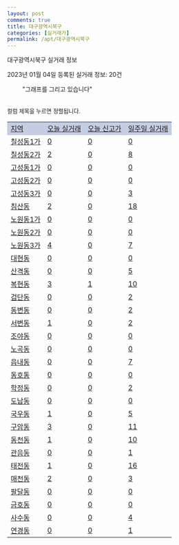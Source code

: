 ```yaml
---
layout: post
comments: true
title: 대구광역시북구
categories: [실거래가]
permalink: /apt/대구광역시북구
---
```


대구광역시북구 실거래 정보

2023년 01월 04일 등록된 실거래 정보: 20건

<!--<script async src="https://pagead2.googlesyndication.com/pagead/js/adsbygoogle.js?client=ca-pub-3485438051770037"
 crossorigin="anonymous"></script>-->

<script type="text/javascript">
  google.charts.load('current', {'packages':['corechart']});
  google.charts.setOnLoadCallback(drawChart);

  function drawChart() {
    var data = google.visualization.arrayToDataTable([['거래일', '매매', '전월세', '전매'], ['21-01', 7, 2, 0], ['21-02', 0, 4, 0], ['21-03', 0, 2, 0], ['21-04', 0, 2, 0], ['21-05', 1, 0, 0], ['21-06', 0, 1, 0], ['21-07', 0, 31, 0], ['21-08', 143, 101, 5], ['21-09', 14, 7, 0], ['21-10', 7, 3, 0], ['21-11', 7, 9, 1], ['21-12', 8, 13, 1], ['22-01', 184, 271, 5], ['22-02', 196, 307, 8], ['22-03', 244, 313, 23], ['22-04', 260, 326, 14], ['22-05', 246, 306, 8], ['22-06', 158, 295, 3], ['22-07', 215, 288, 13], ['22-08', 221, 259, 8], ['22-09', 222, 326, 4], ['22-10', 142, 289, 10], ['22-11', 168, 310, 16], ['22-12', 181, 244, 6], ['23-01', 0, 2, 0]]);

    var options = {
      title: '최근 1년간 유형별 거래량 추이',
      legend: { position: 'bottom' }
    };

    setTimeout(function() {
        var chart = new google.visualization.LineChart(document.getElementById('columnchart_material'));
        chart.draw(data, (options));
        document.getElementById('loading').style.display = 'none';
        var dayLabel = (new Date()).getDay();
        if (dayLabel < 2) {
            sorttable.innerSortFunction.apply(document.getElementById('week'), []);
            sorttable.innerSortFunction.apply(document.getElementById('week'), []);        
        }
        else {
            sorttable.innerSortFunction.apply(document.getElementById('today'), []);
            sorttable.innerSortFunction.apply(document.getElementById('today'), []);
        }
    }, 200);

  }
</script>

<div id="loading" style="z-index:20; display: block; margin-left: 35px">"그래프를 그리고 있습니다"</div>
<div id="columnchart_material" style="width: 95%; margin-left: -35px; display: block"></div>
<!--<div style="width: 95%; margin-left: -35px; display: block">
      <script async src="https://pagead2.googlesyndication.com/pagead/js/adsbygoogle.js?client=ca-pub-3485438051770037"
          crossorigin="anonymous"></script>
      <ins class="adsbygoogle"
          style="display:block"
          data-ad-format="fluid"
          data-ad-layout-key="-fb+5w+4e-db+86"
          data-ad-client="ca-pub-3485438051770037"
          data-ad-slot="1827090281"></ins>
      <script>
          (adsbygoogle = window.adsbygoogle || []).push({});
      </script>
</div>-->
<br>

<font size='small' style='font-size: small;'>컬럼 제목을 누르면 정렬됩니다.</font>
<table class="sortable">
  <tr style='background-color: rgba(114, 132, 186,0.4);'>
    <td id="region"><a href="#">지역</a></td>
    <td id="today"><a href="#">오늘 실거래</a></td>
    <td id="today_new"><a href="#">오늘 신고가</a></td>
    <td id="week"><a href="#">일주일 실거래</a></td>
  </tr>

  
  <tr class="item">
    <td><a href="대구광역시북구칠성동1가">칠성동1가</a></td>
    <td><a href="대구광역시북구칠성동1가">0</a></td>
    <td><a href="대구광역시북구칠성동1가">0</a></td>
    <td><a href="대구광역시북구칠성동1가">0</a></td>
  </tr>
    

  <tr class="item">
    <td><a href="대구광역시북구칠성동2가">칠성동2가</a></td>
    <td><a href="대구광역시북구칠성동2가">2</a></td>
    <td><a href="대구광역시북구칠성동2가">0</a></td>
    <td><a href="대구광역시북구칠성동2가">8</a></td>
  </tr>
    

  <tr class="item">
    <td><a href="대구광역시북구고성동1가">고성동1가</a></td>
    <td><a href="대구광역시북구고성동1가">0</a></td>
    <td><a href="대구광역시북구고성동1가">0</a></td>
    <td><a href="대구광역시북구고성동1가">0</a></td>
  </tr>
    

  <tr class="item">
    <td><a href="대구광역시북구고성동2가">고성동2가</a></td>
    <td><a href="대구광역시북구고성동2가">0</a></td>
    <td><a href="대구광역시북구고성동2가">0</a></td>
    <td><a href="대구광역시북구고성동2가">0</a></td>
  </tr>
    

  <tr class="item">
    <td><a href="대구광역시북구고성동3가">고성동3가</a></td>
    <td><a href="대구광역시북구고성동3가">0</a></td>
    <td><a href="대구광역시북구고성동3가">0</a></td>
    <td><a href="대구광역시북구고성동3가">3</a></td>
  </tr>
    

  <tr class="item">
    <td><a href="대구광역시북구침산동">침산동</a></td>
    <td><a href="대구광역시북구침산동">2</a></td>
    <td><a href="대구광역시북구침산동">0</a></td>
    <td><a href="대구광역시북구침산동">18</a></td>
  </tr>
    

  <tr class="item">
    <td><a href="대구광역시북구노원동1가">노원동1가</a></td>
    <td><a href="대구광역시북구노원동1가">0</a></td>
    <td><a href="대구광역시북구노원동1가">0</a></td>
    <td><a href="대구광역시북구노원동1가">0</a></td>
  </tr>
    

  <tr class="item">
    <td><a href="대구광역시북구노원동2가">노원동2가</a></td>
    <td><a href="대구광역시북구노원동2가">0</a></td>
    <td><a href="대구광역시북구노원동2가">0</a></td>
    <td><a href="대구광역시북구노원동2가">0</a></td>
  </tr>
    

  <tr class="item">
    <td><a href="대구광역시북구노원동3가">노원동3가</a></td>
    <td><a href="대구광역시북구노원동3가">4</a></td>
    <td><a href="대구광역시북구노원동3가">0</a></td>
    <td><a href="대구광역시북구노원동3가">7</a></td>
  </tr>
    

  <tr class="item">
    <td><a href="대구광역시북구대현동">대현동</a></td>
    <td><a href="대구광역시북구대현동">0</a></td>
    <td><a href="대구광역시북구대현동">0</a></td>
    <td><a href="대구광역시북구대현동">0</a></td>
  </tr>
    

  <tr class="item">
    <td><a href="대구광역시북구산격동">산격동</a></td>
    <td><a href="대구광역시북구산격동">0</a></td>
    <td><a href="대구광역시북구산격동">0</a></td>
    <td><a href="대구광역시북구산격동">5</a></td>
  </tr>
    

  <tr class="item">
    <td><a href="대구광역시북구복현동">복현동</a></td>
    <td><a href="대구광역시북구복현동">3</a></td>
    <td><a href="대구광역시북구복현동">1</a></td>
    <td><a href="대구광역시북구복현동">10</a></td>
  </tr>
    

  <tr class="item">
    <td><a href="대구광역시북구검단동">검단동</a></td>
    <td><a href="대구광역시북구검단동">0</a></td>
    <td><a href="대구광역시북구검단동">0</a></td>
    <td><a href="대구광역시북구검단동">2</a></td>
  </tr>
    

  <tr class="item">
    <td><a href="대구광역시북구동변동">동변동</a></td>
    <td><a href="대구광역시북구동변동">0</a></td>
    <td><a href="대구광역시북구동변동">0</a></td>
    <td><a href="대구광역시북구동변동">2</a></td>
  </tr>
    

  <tr class="item">
    <td><a href="대구광역시북구서변동">서변동</a></td>
    <td><a href="대구광역시북구서변동">1</a></td>
    <td><a href="대구광역시북구서변동">0</a></td>
    <td><a href="대구광역시북구서변동">2</a></td>
  </tr>
    

  <tr class="item">
    <td><a href="대구광역시북구조야동">조야동</a></td>
    <td><a href="대구광역시북구조야동">0</a></td>
    <td><a href="대구광역시북구조야동">0</a></td>
    <td><a href="대구광역시북구조야동">0</a></td>
  </tr>
    

  <tr class="item">
    <td><a href="대구광역시북구노곡동">노곡동</a></td>
    <td><a href="대구광역시북구노곡동">0</a></td>
    <td><a href="대구광역시북구노곡동">0</a></td>
    <td><a href="대구광역시북구노곡동">0</a></td>
  </tr>
    

  <tr class="item">
    <td><a href="대구광역시북구읍내동">읍내동</a></td>
    <td><a href="대구광역시북구읍내동">0</a></td>
    <td><a href="대구광역시북구읍내동">0</a></td>
    <td><a href="대구광역시북구읍내동">7</a></td>
  </tr>
    

  <tr class="item">
    <td><a href="대구광역시북구동호동">동호동</a></td>
    <td><a href="대구광역시북구동호동">0</a></td>
    <td><a href="대구광역시북구동호동">0</a></td>
    <td><a href="대구광역시북구동호동">0</a></td>
  </tr>
    

  <tr class="item">
    <td><a href="대구광역시북구학정동">학정동</a></td>
    <td><a href="대구광역시북구학정동">0</a></td>
    <td><a href="대구광역시북구학정동">0</a></td>
    <td><a href="대구광역시북구학정동">2</a></td>
  </tr>
    

  <tr class="item">
    <td><a href="대구광역시북구도남동">도남동</a></td>
    <td><a href="대구광역시북구도남동">0</a></td>
    <td><a href="대구광역시북구도남동">0</a></td>
    <td><a href="대구광역시북구도남동">0</a></td>
  </tr>
    

  <tr class="item">
    <td><a href="대구광역시북구국우동">국우동</a></td>
    <td><a href="대구광역시북구국우동">1</a></td>
    <td><a href="대구광역시북구국우동">0</a></td>
    <td><a href="대구광역시북구국우동">5</a></td>
  </tr>
    

  <tr class="item">
    <td><a href="대구광역시북구구암동">구암동</a></td>
    <td><a href="대구광역시북구구암동">3</a></td>
    <td><a href="대구광역시북구구암동">0</a></td>
    <td><a href="대구광역시북구구암동">11</a></td>
  </tr>
    

  <tr class="item">
    <td><a href="대구광역시북구동천동">동천동</a></td>
    <td><a href="대구광역시북구동천동">1</a></td>
    <td><a href="대구광역시북구동천동">0</a></td>
    <td><a href="대구광역시북구동천동">10</a></td>
  </tr>
    

  <tr class="item">
    <td><a href="대구광역시북구관음동">관음동</a></td>
    <td><a href="대구광역시북구관음동">0</a></td>
    <td><a href="대구광역시북구관음동">0</a></td>
    <td><a href="대구광역시북구관음동">1</a></td>
  </tr>
    

  <tr class="item">
    <td><a href="대구광역시북구태전동">태전동</a></td>
    <td><a href="대구광역시북구태전동">1</a></td>
    <td><a href="대구광역시북구태전동">0</a></td>
    <td><a href="대구광역시북구태전동">16</a></td>
  </tr>
    

  <tr class="item">
    <td><a href="대구광역시북구매천동">매천동</a></td>
    <td><a href="대구광역시북구매천동">2</a></td>
    <td><a href="대구광역시북구매천동">0</a></td>
    <td><a href="대구광역시북구매천동">3</a></td>
  </tr>
    

  <tr class="item">
    <td><a href="대구광역시북구팔달동">팔달동</a></td>
    <td><a href="대구광역시북구팔달동">0</a></td>
    <td><a href="대구광역시북구팔달동">0</a></td>
    <td><a href="대구광역시북구팔달동">0</a></td>
  </tr>
    

  <tr class="item">
    <td><a href="대구광역시북구금호동">금호동</a></td>
    <td><a href="대구광역시북구금호동">0</a></td>
    <td><a href="대구광역시북구금호동">0</a></td>
    <td><a href="대구광역시북구금호동">0</a></td>
  </tr>
    

  <tr class="item">
    <td><a href="대구광역시북구사수동">사수동</a></td>
    <td><a href="대구광역시북구사수동">0</a></td>
    <td><a href="대구광역시북구사수동">0</a></td>
    <td><a href="대구광역시북구사수동">4</a></td>
  </tr>
    

  <tr class="item">
    <td><a href="대구광역시북구연경동">연경동</a></td>
    <td><a href="대구광역시북구연경동">0</a></td>
    <td><a href="대구광역시북구연경동">0</a></td>
    <td><a href="대구광역시북구연경동">1</a></td>
  </tr>
    


</table>


    